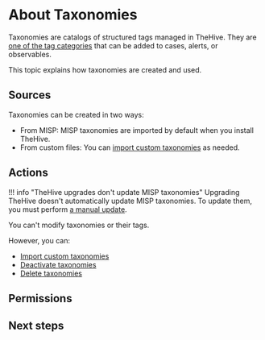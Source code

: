 # About Taxonomies

Taxonomies are catalogs of structured tags managed in TheHive. They are [one of the tag categories](../../user-guides/analyst-corner/cases/tags/about-tags.md) that can be added to cases, alerts, or observables.

This topic explains how taxonomies are created and used.

## Sources

Taxonomies can be created in two ways:

* From MISP: MISP taxonomies are imported by default when you install TheHive.
* From custom files: You can [import custom taxonomies](create-custom-taxonomies.md) as needed.

## Actions

!!! info "TheHive upgrades don't update MISP taxonomies"
    Upgrading TheHive doesn't automatically update MISP taxonomies. To update them, you must perform [a manual update](update-taxonomies.md).

You can't modify taxonomies or their tags. 

However, you can:

* [Import custom taxonomies](create-custom-taxonomies.md)
* [Deactivate taxonomies](activate-deactivate-taxonomy.md)
* [Delete taxonomies](delete-a-taxonomy.md)

## Permissions

## Next steps